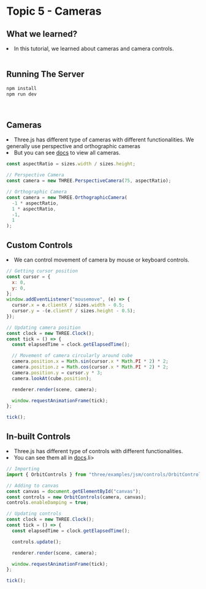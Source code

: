 # Topic 5 - Cameras

## What we learned?

<li>In this tutorial, we learned about cameras and camera controls.</li>

<br />

## Running The Server

```cmd
npm install
npm run dev
```

<br />

## Cameras

<li>Three.js has different type of cameras with different functionalities. We generally use perspective and orthographic cameras</li>
<li>But you can see <a href="https://threejs.org/docs/?q=camera">docs</a> to view all cameras.</li>

```js
const aspectRatio = sizes.width / sizes.height;

// Perspective Camera
const camera = new THREE.PerspectiveCamera(75, aspectRatio);

// Orthographic Camera
const camera = new THREE.OrthographicCamera(
  -1 * aspectRatio,
  1 * aspectRatio,
  -1,
  1
);
```

## Custom Controls

<li>We can control movement of camera by mouse or keyboard controls.</li>

```js
// Getting cursor position
const cursor = {
  x: 0,
  y: 0,
};
window.addEventListener("mousemove", (e) => {
  cursor.x = e.clientX / sizes.width - 0.5;
  cursor.y = -(e.clientY / sizes.height - 0.5);
});

// Updating camera position
const clock = new THREE.Clock();
const tick = () => {
  const elapsedTime = clock.getElapsedTime();

  // Movement of camera circularly around cube
  camera.position.x = Math.sin(cursor.x * Math.PI * 2) * 2;
  camera.position.z = Math.cos(cursor.x * Math.PI * 2) * 2;
  camera.position.y = cursor.y * 3;
  camera.lookAt(cube.position);

  renderer.render(scene, camera);

  window.requestAnimationFrame(tick);
};

tick();
```

## In-built Controls

<li>Three.js has different type of controls with different functionalities.</li>
<li>You can see them all in <a href="https://threejs.org/docs/?q=controls">docs</a>.li>

```js
// Importing
import { OrbitControls } from "three/examples/jsm/controls/OrbitControls";

// Adding to canvas
const canvas = document.getElementById("canvas");
const controls = new OrbitControls(camera, canvas);
controls.enableDamping = true;

// Updating controls
const clock = new THREE.Clock();
const tick = () => {
  const elapsedTime = clock.getElapsedTime();

  controls.update();

  renderer.render(scene, camera);

  window.requestAnimationFrame(tick);
};

tick();
```
